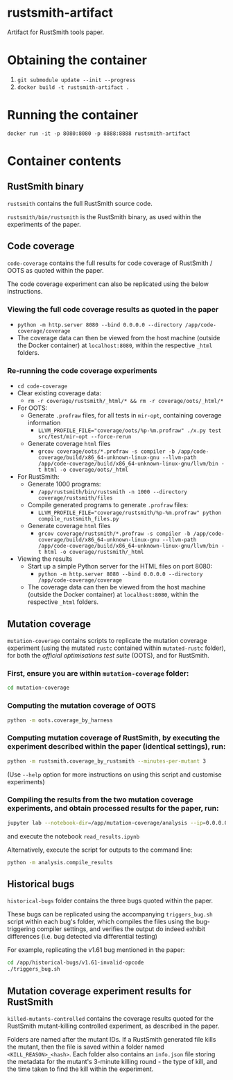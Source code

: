# rustsmith-artifact
Artifact for RustSmith tools paper.

# Obtaining the container
1. `git submodule update --init --progress`
2. `docker build -t rustsmith-artifact .`

# Running the container
`docker run -it -p 8080:8080 -p 8888:8888 rustsmith-artifact`

# Container contents

## RustSmith binary
`rustsmith` contains the full RustSmith source code.

`rustsmith/bin/rustsmith` is the RustSmith binary, as used within the experiments of the paper.

## Code coverage
`code-coverage` contains the full results for code coverage of RustSmith / OOTS as quoted within the paper. 

The code coverage experiment can also be replicated using the below instructions.

### Viewing the full code coverage results as quoted in the paper
- `python -m http.server 8080 --bind 0.0.0.0 --directory /app/code-coverage/coverage`
- The coverage data can then be viewed from the host machine (outside the Docker container) at `localhost:8080`, within the respective `_html` folders.

### Re-running the code coverage experiments
- `cd code-coverage` 
- Clear existing coverage data:
    - `rm -r coverage/rustsmith/_html/* && rm -r coverage/oots/_html/*`
- For OOTS:
    - Generate `.profraw` files, for all tests in `mir-opt`, containing coverage information
        - `LLVM_PROFILE_FILE="coverage/oots/%p-%m.profraw" ./x.py test src/test/mir-opt --force-rerun`
    - Generate coverage `html` files
        - `grcov coverage/oots/*.profraw -s compiler -b /app/code-coverage/build/x86_64-unknown-linux-gnu --llvm-path /app/code-coverage/build/x86_64-unknown-linux-gnu/llvm/bin -t html -o coverage/oots/_html`
- For RustSmith:
    - Generate 1000 programs:
        - `/app/rustsmith/bin/rustsmith -n 1000 --directory coverage/rustsmith/files`
    - Compile generated programs to generate `.profraw` files:
        - `LLVM_PROFILE_FILE="coverage/rustsmith/%p-%m.profraw" python compile_rustsmith_files.py`
    - Generate coverage `html` files
        - `grcov coverage/rustsmith/*.profraw -s compiler -b /app/code-coverage/build/x86_64-unknown-linux-gnu --llvm-path /app/code-coverage/build/x86_64-unknown-linux-gnu/llvm/bin -t html -o coverage/rustsmith/_html`
- Viewing the results
    - Start up a simple Python server for the HTML files on port 8080:
        - `python -m http.server 8080 --bind 0.0.0.0 --directory /app/code-coverage/coverage`
    - The coverage data can then be viewed from the host machine (outside the Docker container) at `localhost:8080`, within the respective `_html` folders.

## Mutation coverage
`mutation-coverage` contains scripts to replicate the mutation coverage experiment (using the mutated `rustc` contained within `mutated-rustc` folder), for both the _official optimisations test suite_ (OOTS), and for RustSmith.

### First, ensure you are within `mutation-coverage` folder:
```bash
cd mutation-coverage
```

### Computing the mutation coverage of OOTS
```bash
python -m oots.coverage_by_harness
```

### Computing mutation coverage of RustSmith, by executing the experiment described within the paper (identical settings), run:
```bash
python -m rustsmith.coverage_by_rustsmith --minutes-per-mutant 3
```
(Use `--help` option for more instructions on using this script and customise experiments)

### Compiling the results from the two mutation coverage experiments, and obtain processed results for the paper, run:
```bash
jupyter lab --notebook-dir=/app/mutation-coverage/analysis --ip=0.0.0.0 --port=8888
```
and execute the notebook `read_results.ipynb`

Alternatively, execute the script for outputs to the command line:
```bash
python -m analysis.compile_results
```

## Historical bugs
`historical-bugs` folder contains the three bugs quoted within the paper.

These bugs can be replicated using the accompanying `triggers_bug.sh` script within each bug's folder, which compiles the files using the bug-triggering compiler settings, and verifies the output do indeed exhibit differences (i.e. bug detected via differential testing)

For example, replicating the v1.61 bug mentioned in the paper:
```bash
cd /app/historical-bugs/v1.61-invalid-opcode
./triggers_bug.sh
```

## Mutation coverage experiment results for RustSmith
`killed-mutants-controlled` contains the coverage results quoted for the RustSmith mutant-killing controlled experiment, as described in the paper.

Folders are named after the mutant IDs. If a RustSmith generated file kills the mutant, then the file is saved within a folder named `<KILL_REASON>_<hash>`. Each folder also contains an `info.json` file storing the metadata for the mutant's 3-minute killing round - the type of kill, and the time taken to find the kill within the experiment.